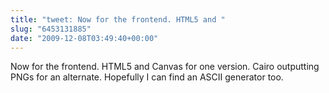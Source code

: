 ```yaml
---
title: "tweet: Now for the frontend. HTML5 and "
slug: "6453131885"
date: "2009-12-08T03:49:40+00:00"
---
```

Now for the frontend. HTML5 and Canvas for one version. Cairo outputting PNGs for an alternate. Hopefully I can find an ASCII generator too.